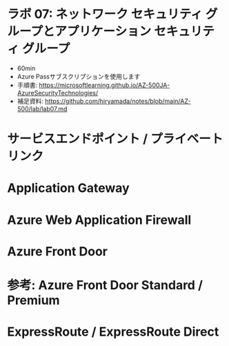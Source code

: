 
# ラボ 07: ネットワーク セキュリティ グループとアプリケーション セキュリティ グループ

- 60min
- Azure Passサブスクリプションを使用します
- 手順書: https://microsoftlearning.github.io/AZ-500JA-AzureSecurityTechnologies/
- 補足資料: https://github.com/hiryamada/notes/blob/main/AZ-500/lab/lab07.md


# サービスエンドポイント / プライベートリンク


# Application Gateway

# Azure Web Application Firewall

# Azure Front Door


# 参考: Azure Front Door Standard / Premium


# ExpressRoute / ExpressRoute Direct

